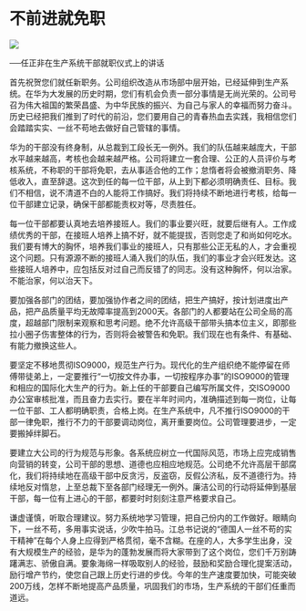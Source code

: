 # 不前进就免职
<img class="pv" src="https://api.visitor.plantree.me/visitor-badge/pv?namespace=plantree.me&key=renzhengfei-speeches/不前进就免职.md">


──任正非在生产系统干部就职仪式上的讲话

首先祝贺您们就任新职务。公司组织改造从市场部中层开始，已经延伸到生产系统。在华为大发展的历史时期，您们有机会负责一部分事情是无尚光荣的。公司号召为伟大祖国的繁荣昌盛、为中华民族的振兴、为自己与家人的幸福而努力奋斗。历史已经把我们推到了时代的前沿，您们要用自己的青春热血去实践，我相信您们会踏踏实实、一丝不苟地去做好自己管辖的事情。

华为的干部没有终身制，从总裁到工段长无一例外。我们的队伍越来越庞大，干部水平越来越高，考核也会越来越严格。公司将建立一套合理、公正的人员评价与考核系统，不称职的干部将免职，去从事适合他的工作；怠惰者将会被撤消职务、降低收入，直至辞退。这次到任的每一位干部，从上到下都必须明确责任、目标。我们不相信，说不清道不白的人能将工作搞好。我们将持续不断地进行考核，给每一位干部建立记录，确保干部都能责权对等，尽责胜任。

每一位干部都要认真地去培养接班人。我们的事业要兴旺，就要后继有人。工作成绩优秀的干部，在接班人培养上搞不好，就不能提拔，否则您走了和尚如何吃水。我们要有博大的胸怀，培养我们事业的接班人，只有那些公正无私的人，才会重视这个问题。只有源源不断的接班人涌入我们的队伍，我们的事业才会兴旺发达。这些接班人培养中，应包括反对过自己而反错了的同志。没有这种胸怀，何以治家。不能治家，何以治天下。

要加强各部门的团结，要加强协作者之间的团结，把生产搞好，按计划进度出产品，把产品质量平均无故障率提高到2000天。各部门的人都要站在公司全局的高度，超越部门限制来观察和思考问题。绝不允许高级干部带头搞本位主义，即那些拉小圈子伤害整体的行为，否则将会被警告和免职。我们现在也有条件、有基础、有能力撤换这些人。

要坚定不移地贯彻ISO9000，规范生产行为。现代化的生产组织绝不能停留在师傅带徒弟上，一定要推行“一切按文件办事，一切按程序办事”的ISO9000的管理和相应的国际化大生产的行为。新上任的干部要自己编写所属文件，交ISO9000办公室审核批准，而且奋力去实行。要在半年时间内，准确描述到每一岗位，让每一位干部、工人都明确职责，合格上岗。在生产系统中，凡不推行ISO9000的干部一律免职，推行不力的干部要调动岗位，离开重要岗位。公司管理要进步，一定要搬掉绊脚石。

要建立大公司的行为规范与形象。各系统应树立一代国际风范，市场上应完成销售向营销的转变，公司干部的思想、道德也应相应地规范。公司绝不允许高层干部腐化，我们将持续地在高级干部中反贪污，反盗窃，反假公济私，反不道德行为。持续地反对惰怠，上至总裁下至各部门经理无一例外。廉洁公司的行动将延伸到基层干部，每一位有上进心的干部，都要时时刻刻注意严格要求自己。

谦虚谨慎，听取合理建议。努力系统地学习管理，把自己份内的工作做好。眼睛向下，一丝不苟，多用事实说话，少吹牛拍马。江总书记说的“德国人一丝不苟的实干精神”在每个人身上应得到严格贯彻，毫不含糊。在座的人，大多学生出身，没有大规模生产的经验，是华为的蓬勃发展而将大家带到了这个岗位，您们千万别踌躇满志、骄傲自满。要象海绵一样吸取别人的经验，鼓励和奖励合理化提案活动，励行增产节约，使您自己跟上历史行进的步伐。今年的生产速度要加快，可能突破200万线，怎样不断地提高产品质量，巩固我们的市场，生产系统的干部们任重而道远。
